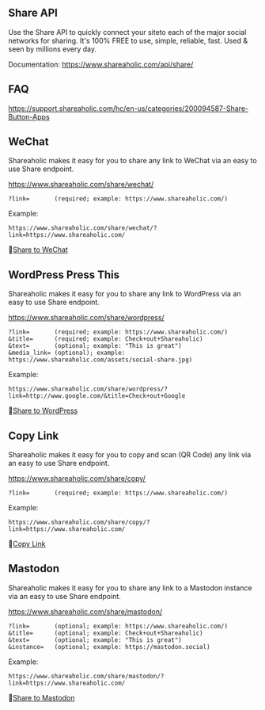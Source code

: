 Share API
---

Use the Share API to quickly connect your siteto each of the major social networks for sharing. It's 100% FREE to use, simple, reliable, fast. Used & seen by millions every day.

Documentation: https://www.shareaholic.com/api/share/


FAQ
---
https://support.shareaholic.com/hc/en-us/categories/200094587-Share-Button-Apps


WeChat
---

Shareaholic makes it easy for you to share any link to WeChat via an easy to use Share endpoint.

  https://www.shareaholic.com/share/wechat/

    ?link=       (required; example: https://www.shareaholic.com/)
    
Example:

    https://www.shareaholic.com/share/wechat/?link=https://www.shareaholic.com/

💚[Share to WeChat](https://www.shareaholic.com/share/wechat/?link=https://www.shareaholic.com/)

WordPress Press This
---

Shareaholic makes it easy for you to share any link to WordPress via an easy to use Share endpoint.

  https://www.shareaholic.com/share/wordpress/

    ?link=       (required; example: https://www.shareaholic.com/)
    &title=      (required; example: Check+out+Shareaholic)
    &text=       (optional; example: "This is great")
    &media_link= (optional); example: https://www.shareaholic.com/assets/social-share.jpg)

Example:

    https://www.shareaholic.com/share/wordpress/?link=http://www.google.com/&title=Check+out+Google

💚[Share to WordPress](https://www.shareaholic.com/share/wordpress/?link=http://www.shareaholic.com/&title=Check+out+Shareaholic)

Copy Link
---

Shareaholic makes it easy for you to copy and scan (QR Code) any link via an easy to use Share endpoint.

  https://www.shareaholic.com/share/copy/

    ?link=       (required; example: https://www.shareaholic.com/)
    
Example:

    https://www.shareaholic.com/share/copy/?link=https://www.shareaholic.com/

💚[Copy Link](https://www.shareaholic.com/share/copy/?link=https://www.shareaholic.com/)

Mastodon
---

Shareaholic makes it easy for you to share any link to a Mastodon instance via an easy to use Share endpoint.

  https://www.shareaholic.com/share/mastodon/

    ?link=       (optional; example: https://www.shareaholic.com/)
    &title=      (optional; example: Check+out+Shareaholic)
    &text=       (optional; example: "This is great")
    &instance=   (optional; example: https://mastodon.social)
    
Example:

    https://www.shareaholic.com/share/mastodon/?link=https://www.shareaholic.com/

💚[Share to Mastodon](https://www.shareaholic.com/share/mastodon/?link=http://www.shareaholic.com/&title=Check+out+Shareaholic)

